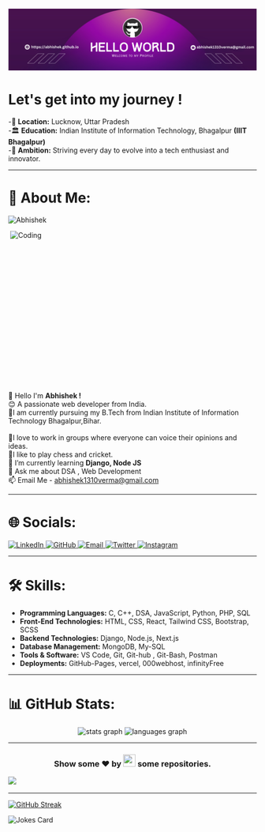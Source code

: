 <!--Banner-->
![Abhishek5165 Banner Image](https://github.com/Abhishek5165/Abhishek5165/blob/main/banner.jpg)

# Let's get into my journey !


-📍 **Location:** Lucknow, Uttar Pradesh <br>
-🏛️ **Education:**  Indian Institute of Information Technology, Bhagalpur **(IIIT Bhagalpur)**<br>
-🚀 **Ambition:** Striving every day to evolve into a tech enthusiast and innovator.

---

# 💫 About Me:
<p align="left"> <img src="https://komarev.com/ghpvc/?username=Abhishek5165" alt="Abhishek" /> </p>
<img align="right" alt="Coding" width="500" height="325px" position="relative" top="100px" src="https://previews.123rf.com/images/peshkov/peshkov1908/peshkov190800349/129442355-hacker-at-desktop-using-laptop-with-creative-glowing-big-data-interface-malware-and-futuristic.jpg">
👋 Hello I'm <strong> Abhishek !</strong><br>😊 A passionate web developer from India.<br>📕I am currently pursuing my B.Tech from Indian Institute of Information Technology Bhagalpur,Bihar.<br><br>🤝I love to work in groups where everyone can voice their opinions and ideas.<br>
🏏I like to play chess and cricket.<br>🌱 I’m currently learning <strong> Django, Node JS </strong><br>💬 Ask me about DSA , Web Development<br>📫 Email Me - <a href="https://gmail.com">abhishek1310verma@gmail.com</a>

---

# 🌐 Socials:

<div>
    <a href="https://www.linkedin.com/in/abhishek-verma-600899247/">
    <img alt="LinkedIn" src="https://img.shields.io/badge/LinkedIn-0077B5?style=flat&logo=linkedin&logoColor=white" height="25">
</a>
<a href="https://github.com/Abhishek5165">
    <img alt="GitHub" src="https://img.shields.io/badge/GitHub-181717?style=flat&logo=github&logoColor=white" height="25">
</a>
<a href="https://gmail.com">
    <img alt="Email" src="https://img.shields.io/badge/Email-D14836?style=flat&logo=gmail&logoColor=white" height="25">
</a>
<a href="https://x.com/Abhishek_13107">
    <img alt="Twitter" src="https://img.shields.io/badge/Twitter-1DA1F2?style=flat&logo=twitter&logoColor=white" height="25">
</a>
<a href="https://www.instagram.com/abhishek_v13/">
    <img alt="Instagram" src="https://img.shields.io/badge/Instagram-%23E4405F.svg?logo=Instagram&logoColor=white" height="25">
</a>
</div>

---

# 🛠️ Skills:

- **Programming Languages:** C, C++, DSA, JavaScript, Python, PHP, SQL
- **Front-End Technologies:** HTML, CSS, React, Tailwind CSS, Bootstrap, SCSS
- **Backend Technologies:** Django, Node.js, Next.js
- **Database Management:** MongoDB, My-SQL
- **Tools & Software:** VS Code, Git, Git-hub , Git-Bash, Postman
- **Deployments:** GitHub-Pages, vercel, 000webhost, infinityFree
  
---

# 📊 GitHub Stats:

<div align="center">
  <img src="https://github-readme-stats.vercel.app/api?username=Abhishek5165&show_icons=true&hide=contribs,prs&cache_seconds=86400&theme=monokai" height="160" alt="stats graph"  />
  <img src="https://github-readme-stats.vercel.app/api/top-langs?username=Abhishek5165&locale=en&hide_title=false&layout=compact&card_width=320&langs_count=5&theme=dracula&hide_border=false" height="160" alt="languages graph"  />
</div>

---

<h3 align="center">Show some ❤ by <img src="https://imgur.com/o7ncZFp.jpg" height=25px width=25px> some repositories.</h3>

![](https://github.githubassets.com/images/modules/site/home/footer-illustration.svg)

---

[![GitHub Streak](https://streak-stats.demolab.com?user=Abhishek5165&theme=vue-dark&border_radius=5.1&card_width=1000)](https://git.io/streak-stats)

<img src="https://readme-jokes.vercel.app/api?hideBorder" width="100%" height="35%" alt="Jokes Card" />
